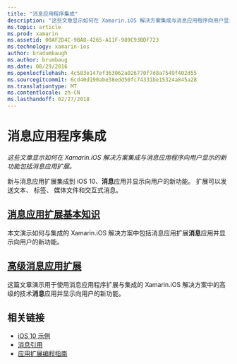 ```yaml
---
title: "消息应用程序集成"
description: "这些文章显示如何在 Xamarin.iOS 解决方案集成与消息应用程序向用户显示的新功能包括消息应用扩展。"
ms.topic: article
ms.prod: xamarin
ms.assetid: 00AF2D4C-9BA8-4265-A11F-989C93BDF723
ms.technology: xamarin-ios
author: bradumbaugh
ms.author: brumbaug
ms.date: 08/29/2016
ms.openlocfilehash: 4c583e147ef363062a026770f7d8a7549f402d55
ms.sourcegitcommit: 6cd40d190abe38edd50fc74331be15324a845a28
ms.translationtype: MT
ms.contentlocale: zh-CN
ms.lasthandoff: 02/27/2018
---
```

# <a name="message-app-integration"></a>消息应用程序集成

_这些文章显示如何在 Xamarin.iOS 解决方案集成与消息应用程序向用户显示的新功能包括消息应用扩展。_

新与消息应用扩展集成到 iOS 10、**消息**应用并显示向用户的新功能。 扩展可以发送文本、 标签、 媒体文件和交互式消息。

    
## <a name="message-app-extension-basicsiosplatformmessage-app-integrationintro-to-message-app-extensionsmd"></a>[消息应用扩展基本知识](~/ios/platform/message-app-integration/intro-to-message-app-extensions.md)

本文演示如何与集成的 Xamarin.iOS 解决方案中包括消息应用扩展**消息**应用并显示向用户的新功能。

## <a name="advanced-message-app-extensionsiosplatformmessage-app-integrationintro-to-message-app-extensionsmd"></a>[高级消息应用扩展](~/ios/platform/message-app-integration/intro-to-message-app-extensions.md)

这篇文章演示用于使用消息应用程序扩展与集成的 Xamarin.iOS 解决方案中的高级的技术**消息**应用并显示向用户的新功能。


## <a name="related-links"></a>相关链接

- [iOS 10 示例](https://developer.xamarin.com/samples/ios/iOS10/)
- [消息引用](https://developer.apple.com/reference/messages)
- [应用扩展编程指南](https://developer.apple.com/library/prerelease/content/documentation/General/Conceptual/ExtensibilityPG/index.html#//apple_ref/doc/uid/TP40014214)
